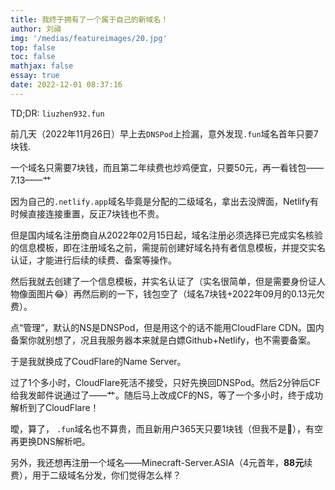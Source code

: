 ```yaml
---
title: 我终于拥有了一个属于自己的新域名！
author: 刘禛
img: '/medias/featureimages/20.jpg'
top: false
toc: false
mathjax: false
essay: true
date: 2022-12-01 08:37:16
---
```


TD;DR: `liuzhen932.fun`
<!-- more -->
前几天（2022年11月26日）早上去`DNSPod`上捡漏，意外发现`.fun`域名首年只要7块钱.

一个域名只需要7块钱，而且第二年续费也炒鸡便宜，只要50元，再一看钱包——7.13——艹

因为自己的`.netlify.app`域名毕竟是分配的二级域名，拿出去没牌面，Netlify有时候直接连接重置，反正7块钱也不贵。

但是国内域名注册商自从2022年02月15日起，域名注册必须选择已完成实名核验的信息模板，即在注册域名之前，需提前创建好域名持有者信息模板，并提交实名认证，才能进行后续的续费、备案等操作。

然后我就去创建了一个信息模板，并实名认证了（实名很简单，但是需要身份证人物像面图片😂）再然后刷的一下，钱包空了（域名7块钱+2022年09月的0.13元欠费）。

点“管理”，默认的NS是DNSPod，但是用这个的话不能用CloudFlare CDN。国内备案你就别想了，况且我服务器本来就是白嫖Github+Netlify，也不需要备案。

于是我就换成了CoudFlare的Name Server。

过了1个多小时，CloudFlare死活不接受，只好先换回DNSPod。然后2分钟后CF给我发邮件说通过了——艹。随后马上改成CF的NS，等了一个多小时，终于成功解析到了CloudFlare！

曖，算了， `.fun`域名也不算贵，而且新用户365天只要1块钱（但我不是🤣），有空再更换DNS解析吧。

另外，我还想再注册一个域名——Minecraft-Server.ASIA（4元首年，**88元**续费），用于二级域名分发，你们觉得怎么样？